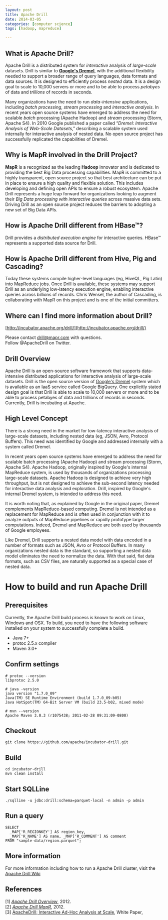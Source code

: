 ```yaml
---
layout: post
title: Apache Drill
date: 2014-03-05 
categories: [computer science]
tags: [hadoop, mapreduce]

---
```


What is Apache Drill?
---

Apache Drill is a distributed system for *interactive* analysis of *large-scale* datasets. Drill is similar to [**Google's Dremel**](http://research.google.com/pubs/pub36632.html), with the additional flexibility needed to support a broader range of query languages, data formats and data sources. It is designed to efficiently process *nested* data. It is a design goal to scale to 10,000 servers or more and to be able to process *petabyes* of data and *trillions* of records in seconds.

Many organizations have the need to run *data-intensive* applications, including *batch processing*, *stream processing* and *interactive analysis*. In recent years open source systems have emerged to address the need for scalable *batch* processing (Apache Hadoop) and *stream* processing (Storm, Apache S4). In 2010 Google published a paper called “*Dremel: Interactive Analysis of Web-Scale Datasets*,” describing a scalable system used internally for interactive analysis of nested data. No open source project has successfully replicated the capabilities of Dremel.

Why is MapR involved in the Drill Project?
---

**MapR** is a recognized as the leading **Hadoop** innovator and is dedicated to providing the best Big Data processing capabilities. MapR is committed to a highly transparent, open source project so that best architecture can be put in place to ensure a high quality and flexible solution. This includes developing and defining open APIs to ensure a robust ecosystem. Apache Drill represents a huge leap forward for organizations looking to augment their *Big Data processing with interactive queries* across massive data sets. Driving Drill as an open source project reduces the barriers to adopting a new set of Big Data APIs.

How is Apache Drill different from HBase™?
---

Drill provides a *distributed execution engine* for interactive queries. HBase™ represents a supported data source for Drill.

 	
How is Apache Drill different from Hive, Pig and Cascading?
---

Today these systems compile higher-level languages (eg, HiveQL, Pig Latin) into MapReduce jobs. Once Drill is available, these systems may support Drill as an underlying low-latency execution engine, enabling interactive queries across billions of records. Chris Wensel, the author of Cascading, is collaborating with MapR on this project and is one of the initial committers.

Where can I find more information about Drill?
---

[http://incubator.apache.org/drill/](http://incubator.apache.org/drill/)  
 
Please contact drill@mapr.com with questions.  
Follow @ApacheDrill on Twitter.

Drill Overview
---

Apache Drill is an open-source software framework that supports data-intensive distributed applications for interactive analysis of large-scale datasets. Drill is the open source version of [Google's Dremel](http://research.google.com/pubs/pub36632.html) system which is available as an IaaS service called Google BigQuery. One explicitly stated design goal is that Drill is able to scale to 10,000 servers or more and to be able to process petabyes of data and trillions of records in seconds. Currently, Drill is incubating at Apache.

High Level Concept
---

There is a strong need in the market for low-latency interactive analysis of large-scale datasets, including nested data (eg, JSON, Avro, Protocol Buffers). This need was identified by Google and addressed internally with a system called Dremel.

In recent years open source systems have emerged to address the need for scalable batch processing (Apache Hadoop) and stream processing (Storm, Apache S4). Apache Hadoop, originally inspired by Google's internal MapReduce system, is used by thousands of organizations processing large-scale datasets. Apache Hadoop is designed to achieve very high throughput, but is not designed to achieve the sub-second latency needed for interactive data analysis and exploration. Drill, inspired by Google's internal Dremel system, is intended to address this need.

It is worth noting that, as explained by Google in the original paper, Dremel complements MapReduce-based computing. Dremel is not intended as a replacement for MapReduce and is often used in conjunction with it to analyze outputs of MapReduce pipelines or rapidly prototype larger computations. Indeed, Dremel and MapReduce are both used by thousands of Google employees.

Like Dremel, Drill supports a nested data model with data encoded in a number of formats such as JSON, Avro or Protocol Buffers. In many organizations nested data is the standard, so supporting a nested data model eliminates the need to normalize the data. With that said, flat data formats, such as CSV files, are naturally supported as a special case of nested data.

# How to build and run Apache Drill

Prerequisites
---

Currently, the Apache Drill build process is known to work on Linux, Windows and OSX.  To build, you need to have the following software installed on your system to successfully complete a build. 
  * Java 7+
  * protoc 2.5.x compiler
  * Maven 3.0+

Confirm settings
---

    # protoc --version
    libprotoc 2.5.0
    
    # java -version
    java version "1.7.0_09"
    Java(TM) SE Runtime Environment (build 1.7.0_09-b05)
    Java HotSpot(TM) 64-Bit Server VM (build 23.5-b02, mixed mode)
    
    # mvn --version
    Apache Maven 3.0.3 (r1075438; 2011-02-28 09:31:09-0800)

Checkout
---

    git clone https://github.com/apache/incubator-drill.git
    
Build
---

    cd incubator-drill
    mvn clean install
    
Start SQLLine
---

    ./sqlline -u jdbc:drill:schema=parquet-local -n admin -p admin

Run a query
---

    SELECT 
      _MAP['R_REGIONKEY'] AS region_key, 
      _MAP['R_NAME'] AS name, _MAP['R_COMMENT'] AS comment
    FROM "sample-data/region.parquet";
    
More information 
---

For more information including how to run a Apache Drill cluster, visit the [Apache Drill Wiki](https://cwiki.apache.org/confluence/display/DRILL/Apache+Drill+Wiki)




References
---
[1] [*Apache Drill Overview*](http://incubator.apache.org/drill/drill_overview.html), 2012.  
[2] [*Apache Drill MapR*](http://www.mapr.com/resources/community-resources/apache-drill), 2012.  
[3] [ApacheDrill; Interactive Ad-Hoc Analysis at Scale](http://www.mapr.com/sites/default/files/apache_drill_interactive_ad-hoc_query_at_scale-hausenblas_nadeau1.pdf), White Paper, 


